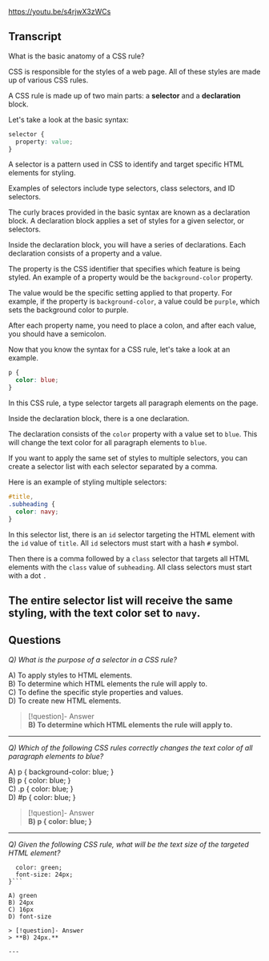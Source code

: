 https://youtu.be/s4rjwX3zWCs

## Transcript
What is the basic anatomy of a CSS rule?

CSS is responsible for the styles of a web page. All of these styles are made up of various CSS rules.

A CSS rule is made up of two main parts: a **selector** and a **declaration** block.

Let's take a look at the basic syntax:

```css
selector {
  property: value;
}
```

A selector is a pattern used in CSS to identify and target specific HTML elements for styling.

Examples of selectors include type selectors, class selectors, and ID selectors.

The curly braces provided in the basic syntax are known as a declaration block. A declaration block applies a set of styles for a given selector, or selectors.

Inside the declaration block, you will have a series of declarations. Each declaration consists of a property and a value.

The property is the CSS identifier that specifies which feature is being styled. An example of a property would be the `background-color` property.

The value would be the specific setting applied to that property. For example, if the property is `background-color`, a value could be `purple`, which sets the background color to purple.

After each property name, you need to place a colon, and after each value, you should have a semicolon.

Now that you know the syntax for a CSS rule, let's take a look at an example.

```css
p {
  color: blue;
}
```

In this CSS rule, a type selector targets all paragraph elements on the page.

Inside the declaration block, there is a one declaration.

The declaration consists of the `color` property with a value set to `blue`. This will change the text color for all paragraph elements to `blue`.

If you want to apply the same set of styles to multiple selectors, you can create a selector list with each selector separated by a comma.

Here is an example of styling multiple selectors:

```css
#title,
.subheading {
  color: navy;
}

```

In this selector list, there is an `id` selector targeting the HTML element with the `id` value of `title`. All `id` selectors must start with a hash `#` symbol.

Then there is a comma followed by a `class` selector that targets all HTML elements with the `class` value of `subheading`. All class selectors must start with a dot `.`

The entire selector list will receive the same styling, with the text color set to `navy`.
---
## Questions
*Q) What is the purpose of a selector in a CSS rule?*

A) To apply styles to HTML elements.  
B) To determine which HTML elements the rule will apply to.  
C) To define the specific style properties and values.  
D) To create new HTML elements.  

> [!question]- Answer  
> **B) To determine which HTML elements the rule will apply to.**  

---

*Q) Which of the following CSS rules correctly changes the text color of all paragraph elements to blue?*

A) p { background-color: blue; }  
B) p { color: blue; }  
C) .p { color: blue; }  
D) #p { color: blue; }  

> [!question]- Answer  
> **B) p { color: blue; }**  

---

*Q) Given the following CSS rule, what will be the text size of the targeted HTML element?*

```h1 {  
  color: green;  
  font-size: 24px;  
}```

A) green  
B) 24px  
C) 16px  
D) font-size  

> [!question]- Answer  
> **B) 24px.**  

---
